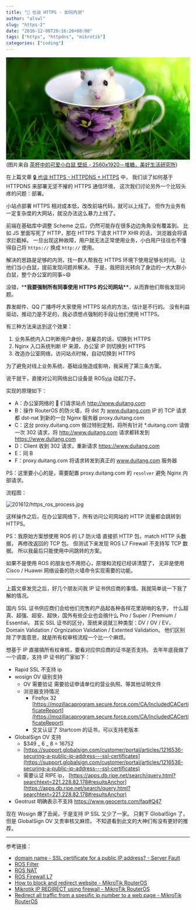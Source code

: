 ```yaml
---
title: "🔑 也谈 HTTPS - 如何内测"
author: "alswl"
slug: "https-2"
date: "2016-12-08T20:16:26+08:00"
tags: ["https", "httpdns", "mikrotik"]
categories: ["coding"]
---
```


![201612/mouse.jpeg](../../static/images/upload_dropbox/201612/mouse.jpeg)
(图片来自 [茶杯中的可爱小白鼠 壁纸 - 2560x1920－堆糖，美好生活研究所](https://www.duitang.com/blog/?id=48013745))

在上篇文章 [🔒 也谈 HTTPS - HTTPDNS + HTTPS](https://blog.alswl.com/2016/11/https-1/) 中，
我们谈了如何基于 HTTPDNS 来部署无坚不摧的 HTTPS 通信环境，
这次我们讨论另外一个比较头疼的问题：部署。

<!-- more -->

小站点部署 HTTPS 相对成本低，改改前端代码，就可以上线了。
但作为业务有一定复杂度的大网站，就没办法这么暴力上线了。

前端在基础库中调整 Scheme 之后，仍然可能存在很多边边角角没有覆盖到。
比如 JS 里面写死了 HTTP，那在 HTTPS 下请求 HTTP XHR 的话，
浏览器会将请求拦截掉。
一旦出现这种故障，用户就无法正常使用业务，小白用户往往也不懂得自己将 `https://` 换成 `http://` 使用。

解决的思路是足够的内测，找一群人帮我在 HTTPS 环境下使用足够长时间。
让他们当小白鼠，提前发现问题并解决。
于是，我把目光转向了身边的一大大群小白鼠，整个办公室的同事~😄

没错，\***\*我要强制所有同事使用 HTTPS 的公司网站\*\***，从而靠他们帮我发现问题。

靠发邮件、QQ 广播呼吁大家使用 HTTPS 站点的方法，估计是不行的。
没有利益驱动，推动力是不足的，我必须想点强制的手段让他们使用 HTTPS。

有三种方法来达到这个效果：

1.  业务系统内入口判断用户身份，是雇员的话，切换到 HTTPS
2.  Nginx 入口系统判断 IP 来源，办公室 IP 则切换到 HTTPS
3.  改造办公室网络，访问站点时候，自动切换到 HTTPS

为了避免对线上业务系统、基础设施造成影响，我采用了第三条方案。

说干就干，直接对公司网络出口设备是 ROS[via](http://wiki.mikrotik.com/wiki/Main_Page) 动起刀子。

实现的原理如下：

- A：办公室网络的 🐁 们请求站点 http://www.duitang.com
- B：操作 RouterOS 的防火墙，将 dst 为 www.duitang.com IP 的 TCP 请求都 dst-nat 到新的一台 Nginx 服务器 proxy.duitang.com
- C：这台 proxy.duitang.com 做过特别定制，将所有针对 \*.duitang.com 请做一次 302 请求，将 http://www.duitang.com 请求都转发到 https://www.duitang.com
- D：Client 收到 302 请求，重新请求 https://www.duitang.com
- E：同 B
- F：proxy.duitang.com 将请求转发到真正的 www.duitang.com 服务器

PS：这里要小心的是，需要配置 proxy.duitang.com 的 `resolver` 避免 Nginx 内部请求。

流程图：

![201612/https_ros_process.jpg](../../static/images/upload_dropbox/201612/https_ros_process.jpg)

这样操作之后，在办公室网络下，所有访问公司网站的 HTTP 流量都会跳转到 HTTPS。

PS：我原始方案想使用 ROS 的 L7 防火墙 直接抓 HTTP 包，match HTTP 头数据，
再修改返回的 TCP 包。
但测试下来发现 ROS L7 Firewall 不支持写 TCP 数据。
所以我最后只能使用中间跳转的方案。

如果不是使用 ROS 的朋友也不用担心，原理和流程已经讲清楚了，
无非是使用 Cisco / Huawei 网络设备的防火墙命令实现需要的功能。

---

上篇文章发完之后，好几个朋友问我 IP 证书供应商的事情。我就简单说一下我了解的情况。

国内 SSL 证书供应商们会给他们兜售的产品起各种各样花里胡哨的名字，
什么超真、超强、超安、超快，国外有些企业也会搞什么 Pro / Super / Premium / Essential，
其实 SSL 证书的区分，笼统来说就三种类型：DV / OV / EV，
Domain Validation / Orgnization Validation / Extented Validation。
他们区别除了字面意思，就是所有权审核流程一个比一个麻烦。

想基于 IP 直接搞所有权审核，要看对应供应商的证书是否支持。
去年年底我做了一个调查，支持 IP 证书的厂家如下：

- Rapid SSL 不支持 ip
- wosign OV 级别支持
  - OV 需要验证 需要验证申请单位的营业执照、等其他证明文件
  - 浏览器支持情况
    - Firefox 32 [https://mozillacaprogram.secure.force.com/CA/IncludedCACertificateReport](https://mozillacaprogram.secure.force.com/CA/IncludedCACertificateReport)
    - 交叉认证了 Startcom 的证书，可以支持老版本
- GlobalSign OV 支持
  - $349 _ 6 _ 8 = 16752
  - [https://support.globalsign.com/customer/portal/articles/1216536-securing-a-public-ip-address---ssl-certificates](https://support.globalsign.com/customer/portal/articles/1216536-securing-a-public-ip-address---ssl-certificates)
  - 需要认证 RIPE ip， [https://apps.db.ripe.net/search/query.html?searchtext=221.228.82.178#resultsAnchor](https://apps.db.ripe.net/search/query.html?searchtext=221.228.82.178#resultsAnchor)
- Geotrust 明确表示不支持 https://www.geocerts.com/faq#Q47

现在 Wosign 爆了丑闻，于是支持 IP SSL 又少了一家。
只剩下 GlobalSign 了，但是 GlobalSign OV 又贵审核又麻烦，
不知道看到此文的大神们有没有更好的推荐。

---

参考链接：

- [domain name - SSL certificate for a public IP address? - Server Fault](http://serverfault.com/questions/193775/ssl-certificate-for-a-public-ip-address)
- [ROS Filter](http://wiki.mikrotik.com/wiki/Manual:IP/Firewall/Filter)
- [ROS NAT](http://wiki.mikrotik.com/wiki/Manual:IP/Firewall/NAT)
- [ROS Firewall L7](http://wiki.mikrotik.com/wiki/Manual:IP/Firewall/L7)
- [How to block and redirect website - MikroTik RouterOS](http://forum.mikrotik.com/viewtopic.php?f=13&t=62152)
- [Mikrotik IP REDIRECT using firewall - MikroTik RouterOS](http://forum.mikrotik.com/viewtopic.php?t=39837)
- [Redirect all traffic from a spesific ip number to a web page - MikroTik RouterOS](http://forum.mikrotik.com/viewtopic.php?t=88049)
